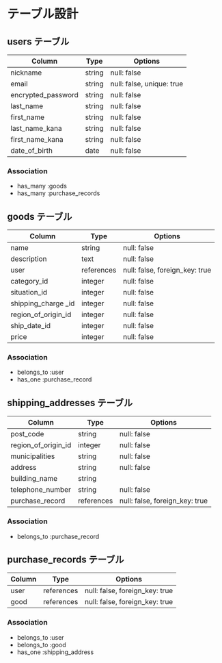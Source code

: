 # テーブル設計

## users テーブル

| Column             | Type   | Options                   |
| ------------------ | ------ | ------------------------- |
| nickname           | string | null: false               |
| email              | string | null: false, unique: true |
| encrypted_password | string | null: false               |
| last_name          | string | null: false               |
| first_name         | string | null: false               |
| last_name_kana     | string | null: false               |
| first_name_kana    | string | null: false               |
| date_of_birth      | date   | null: false               |

### Association

* has_many :goods
* has_many :purchase_records

## goods テーブル

| Column              | Type       | Options                        |
| ------------------- | ---------- | ------------------------------ |
| name                | string     | null: false                    |
| description         | text       | null: false                    |
| user                | references | null: false, foreign_key: true |
| category_id         | integer    | null: false                    |
| situation_id        | integer    | null: false                    |
| shipping_charge _id | integer    | null: false                    |
| region_of_origin_id | integer    | null: false                    |
| ship_date_id        | integer    | null: false                    |
| price               | integer    | null: false                    |

### Association

* belongs_to :user
* has_one :purchase_record

## shipping_addresses テーブル

| Column              | Type       | Options                        |
| --------------------| ---------- | ------------------------------ |
| post_code           | string     | null: false                    |
| region_of_origin_id | integer    | null: false                    |
| municipalities      | string     | null: false                    |
| address             | string     | null: false                    |
| building_name       | string     |                                |
| telephone_number    | string     | null: false                    |
| purchase_record     | references | null: false, foreign_key: true |

### Association

* belongs_to :purchase_record

## purchase_records テーブル

| Column   | Type       | Options                        |
| -------- | ---------- | ------------------------------ |
| user     | references | null: false, foreign_key: true |
| good     | references | null: false, foreign_key: true |

### Association

* belongs_to :user
* belongs_to :good
* has_one :shipping_address